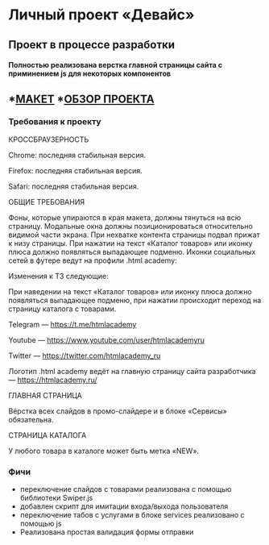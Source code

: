 # Личный проект «Девайс»

## Проект в процессе разработки

#### Полностью реализована верстка главной страницы сайта с приминением js для некоторых компонентов

*[МАКЕТ](https://www.figma.com/design/U1wH2IKuSxq2VdnXu7IeJ5/HTML-1-%2F-%D0%94%D0%B5%D0%B2%D0%B0%D0%B9%D1%81-(36)?node-id=0-1&p=f&t=ZILq6E6mzOMEdvYr-0)
*[ОБЗОР ПРОЕКТА](https://baranovdmitriy87.github.io/Device/)
---


### Требования к проекту

КРОССБРАУЗЕРНОСТЬ

Chrome: последняя стабильная версия.

Firefox: последняя стабильная версия.

Safari: последняя стабильная версия.

ОБЩИЕ ТРЕБОВАНИЯ

Фоны, которые упираются в края макета, должны тянуться на всю страницу.
Модальные окна должны позиционироваться относительно видимой части экрана.
При нехватке контента страницы подвал прижат к низу страницы.
При нажатии на текст «Каталог товаров» или иконку плюса должно появляться выпадающее подменю.
Иконки социальных сетей в футере ведут на профили .html academy:

Изменения к ТЗ следующие:

При наведении на текст «Каталог товаров» или иконку плюса должно появляться выпадающее подменю,
при нажатии происходит переход на страницу каталога с товарами.

Telegram — https://t.me/htmlacademy

Youtube — https://www.youtube.com/user/htmlacademyru

Twitter — https://twitter.com/htmlacademy_ru

Логотип .html academy ведёт на главную страницу сайта разработчика — https://htmlacademy.ru/

ГЛАВНАЯ СТРАНИЦА

Вёрстка всех слайдов в промо-слайдере и в блоке «Сервисы» обязательна.

СТРАНИЦА КАТАЛОГА

У любого товара в каталоге может быть метка «NEW».

### Фичи
- переключение слайдов с товарами реализована с помощью библиотеки Swiper.js
- добавлен скрипт для имитации входа/выхода пользователя
- переключение табов с услугами в блоке services реализовано с помощью js
- Реализована простая валидация формы отправки

